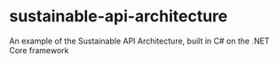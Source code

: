 # sustainable-api-architecture
An example of the Sustainable API Architecture, built in C# on the .NET Core framework
